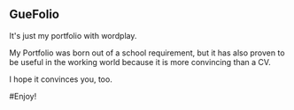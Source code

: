 ## GueFolio
It's just my portfolio with wordplay.

My Portfolio was born out of a school requirement, but it has also proven to be useful 
in the working world because it is more convincing than a CV.

I hope it convinces you, too.

#Enjoy!